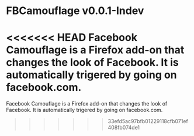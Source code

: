 # FBCamouflage v0.0.1-Indev
<<<<<<< HEAD
Facebook Camouflage is a Firefox add-on that changes the look of Facebook. It is automatically trigered by going on facebook.com.
=======
Facebook Camouflage is a Firefox add-on that changes the look of Facebook. It is automatically trigered by going on facebook.com.
>>>>>>> 33efd5ac97bfb01229118cfb071ef408fb074de1
